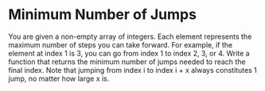 # Minimum Number of Jumps

You are given a non-empty array of integers. Each element represents the maximum number of steps you can take forward. For example, if the element at index 1 is 3, you can go from index 1 to index 2, 3, or 4. Write a function that returns the minimum number of jumps needed to reach the final index. Note that jumping from index i to index i + x always constitutes 1 jump, no matter how large x is.
